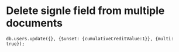 # Delete signle field from multiple documents

```
db.users.update({}, {$unset: {cumulativeCreditValue:1}}, {multi: true});
```
